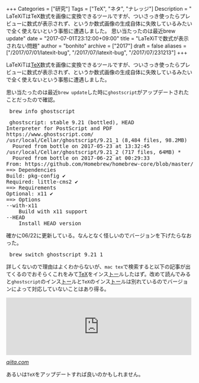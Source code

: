+++
Categories = ["研究"]
Tags = ["TeX", "ネタ", "ナレッジ"]
Description = " LaTeXiTはTeX数式を画像に変換できるツールですが、ついさっき使ったらプレビューに数式が表示されず、というか数式画像の生成自体に失敗しているみたいで全く使えないという事態に遭遇しました。  思い当たったのは最近brew update"
date = "2017-07-01T23:12:00+09:00"
title = "LaTeXiTで数式が表示されない問題"
author = "bonhito"
archive = ["2017"]
draft = false
aliases = ["/2017/07/01/latexit-bug", "/2017/07/latexit-bug", "/2017/07/231213"]
+++

<body>
<p>LaTeXiTは<a class="keyword" href="http://d.hatena.ne.jp/keyword/TeX">TeX</a>数式を画像に変換できるツールですが、ついさっき使ったらプレビューに数式が表示されず、というか数式画像の生成自体に失敗しているみたいで全く使えないという事態に遭遇しました。</p>

<p>思い当たったのは最近<code>brew update</code>した時に<code>ghostscript</code>がアップデートされたことだったので確認。</p>

<pre class="code" data-lang="" data-unlink> brew info ghostscript </pre>




<pre class="code" data-lang="" data-unlink> ghostscript: stable 9.21 (bottled), HEAD
Interpreter for PostScript and PDF
https://www.ghostscript.com/
/usr/local/Cellar/ghostscript/9.21_1 (8,484 files, 98.2MB)
  Poured from bottle on 2017-05-23 at 13:32:45
/usr/local/Cellar/ghostscript/9.21_2 (717 files, 64MB) *
  Poured from bottle on 2017-06-22 at 00:29:33
From: https://github.com/Homebrew/homebrew-core/blob/master/Formula/ghostscript.rb
==&gt; Dependencies
Build: pkg-config ✔
Required: little-cms2 ✔
==&gt; Requirements
Optional: x11 ✔
==&gt; Options
--with-x11
    Build with x11 support
--HEAD
    Install HEAD version </pre>


<p>確かに06/22に更新している。なんとなく怪しいのでバージョンを下げたらなおった。</p>

<pre class="code" data-lang="" data-unlink> brew switch ghostscript 9.21_1  </pre>


<p>詳しくないので理由はよくわからないが、<code>mac tex</code>で検索すると以下の記事が出てくるのでおそらくこれをみて<a class="keyword" href="http://d.hatena.ne.jp/keyword/TeX">TeX</a>をインス<a class="keyword" href="http://d.hatena.ne.jp/keyword/%A5%C8%A1%BC">トー</a>ルしたはず。改めて読んでみると<code>ghostscript</code>のインス<a class="keyword" href="http://d.hatena.ne.jp/keyword/%A5%C8%A1%BC">トー</a>ルと<code>TeX</code>のインス<a class="keyword" href="http://d.hatena.ne.jp/keyword/%A5%C8%A1%BC">トー</a>ルは別れているのでバージョンによって対応していないことはあり得る。</p>

<p><iframe src="https://hatenablog-parts.com/embed?url=http%3A%2F%2Fqiita.com%2Fhideaki_polisci%2Fitems%2F3afd204449c6cdd995c9" title="El Capitan / SierraでTeX環境をゼロから構築する方法 - Qiita" class="embed-card embed-webcard" scrolling="no" frameborder="0" style="display: block; width: 100%; height: 155px; max-width: 500px; margin: 10px 0px;"></iframe><cite class="hatena-citation"><a href="http://qiita.com/hideaki_polisci/items/3afd204449c6cdd995c9">qiita.com</a></cite></p>

<p>あるいは<code>TeX</code>をアップデートすれば良いのかもしれません。</p>
</body>
